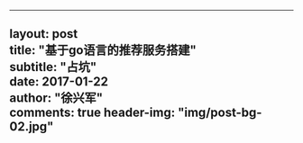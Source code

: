 
---
layout:     post    
title:      "基于go语言的推荐服务搭建"    
subtitle:   "占坑"          
date:       2017-01-22            
author:     "徐兴军"                      
comments:	true
header-img: "img/post-bg-02.jpg"
---
